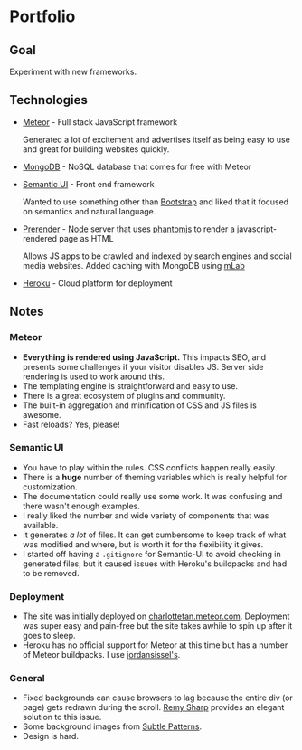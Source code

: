 # Portfolio

## Goal

Experiment with new frameworks.

## Technologies

* [Meteor](https://www.meteor.com) - Full stack JavaScript framework

  Generated a lot of excitement and advertises itself as being easy to use and great for building websites quickly.

* [MongoDB](https://www.mongodb.org) - NoSQL database that comes for free with Meteor

* [Semantic UI](http://semantic-ui.com) - Front end framework

  Wanted to use something other than [Bootstrap](http://getbootstrap.com/) and liked that it focused on semantics and natural language.

* [Prerender](https://prerender.io) - [Node](https://nodejs.org) server that uses [phantomjs](http://phantomjs.org) to render a javascript-rendered page as HTML

  Allows JS apps to be crawled and indexed by search engines and social media websites. Added caching with MongoDB using [mLab](https://mlab.com)

* [Heroku](https://www.heroku.com) - Cloud platform for deployment

## Notes

### Meteor
* **Everything is rendered using JavaScript.** This impacts SEO, and presents some challenges if your visitor disables JS. Server side rendering is used to work around this.
* The templating engine is straightforward and easy to use.
* There is a great ecosystem of plugins and community.
* The built-in aggregation and minification of CSS and JS files is awesome.
* Fast reloads? Yes, please!

### Semantic UI

* You have to play within the rules. CSS conflicts happen really easily.
* There is a **huge** number of theming variables which is really helpful for customization.
* The documentation could really use some work. It was confusing and there wasn't enough examples.
* I really liked the number and wide variety of components that was available.
* It generates *a lot* of files. It can get cumbersome to keep track of what was modified and where, but is worth it for the flexibility it gives.
* I started off having a `.gitignore` for Semantic-UI to avoid checking in generated files, but it caused issues with Heroku's buildpacks and had to be removed.

### Deployment
* The site was initially deployed on [charlottetan.meteor.com](http://charlottetan.meteor.com). Deployment was super easy and pain-free but the site takes awhile to spin up after it goes to sleep.
* Heroku has no official support for Meteor at this time but has a number of Meteor buildpacks. I use [jordansissel's](https://elements.heroku.com/buildpacks/jordansissel/heroku-buildpack-meteor).

### General
* Fixed backgrounds can cause browsers to lag because the entire div (or page) gets redrawn during the scroll. [Remy Sharp](https://remysharp.com/2013/06/07/insights-into-rendering-performance) provides an elegant solution to this issue.
* Some background images from [Subtle Patterns](http://subtlepatterns.com/).
* Design is hard.
